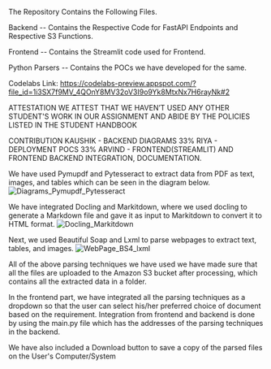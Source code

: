 The Repository Contains the Following Files.

Backend -- Contains the Respective Code for FastAPI Endpoints and Respective S3 Functions.

Frontend -- Contains the Streamlit code used for Frontend.

Python Parsers -- Contains the POCs we have developed for the same.

Codelabs Link: https://codelabs-preview.appspot.com/?file_id=1i3SX7f9MV_4QOnY8MV32oV3I9o9Yk8MtxNx7H6rayNk#2


ATTESTATION
WE ATTEST THAT WE HAVEN’T USED ANY OTHER STUDENT'S WORK IN OUR
ASSIGNMENT AND ABIDE BY THE POLICIES LISTED IN THE STUDENT HANDBOOK

CONTRIBUTION
KAUSHIK - BACKEND DIAGRAMS 33%
RIYA - DEPLOYMENT POCS 33%
ARVIND - FRONTEND(STREAMLIT) AND FRONTEND BACKEND INTEGRATION, DOCUMENTATION.

We have used Pymupdf and Pytesseract to extract data from PDF as text, images, and tables which can be seen in the diagram below.
![Diagrams_Pymupdf_Pytesseract](https://github.com/user-attachments/assets/c8b0f916-eddf-47c0-bcdc-9fa3170189e1)

We have integrated Docling and Markitdown, where we used docling to generate a Markdown file and gave it as input to Markitdown to convert it to HTML format.
![Docling_Markitdown](https://github.com/user-attachments/assets/7e9f33d7-8afe-46d2-a7ce-5737658cb306)

Next, we used Beautiful Soap and Lxml to parse webpages to extract text, tables, and images.
![WebPage_BS4_lxml](https://github.com/user-attachments/assets/c3756502-8db2-4053-8eb3-20446469d125)

All of the above parsing techniques we have used we have made sure that all the files are uploaded to the Amazon S3 bucket after processing, which contains all the extracted data in a folder.

In the frontend part, we have integrated all the parsing techniques as a dropdown so that the user can select his/her preferred choice of document based on the requirement. Integration from frontend and backend is done by using the main.py file which has the addresses of the parsing techniques in the backend. 

We have also included a Download button to save a copy of the parsed files on the User's Computer/System




